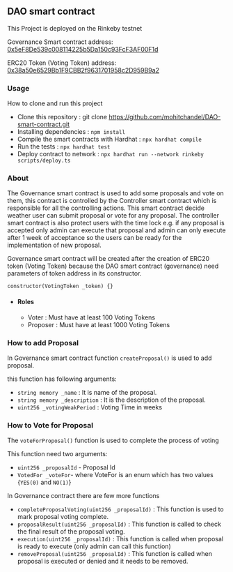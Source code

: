 ## DAO smart contract

This Project is deployed on the Rinkeby testnet

Governance Smart contract address: [0x5eF8De539c008114225b5Da150c93FcF3AF00F1d](https://rinkeby.etherscan.io/address/0x5eF8De539c008114225b5Da150c93FcF3AF00F1d)

ERC20 Token (Voting Token) address: [0x38a50e6529Bb1F9CBB2f9631701958c2D959B9a2](https://rinkeby.etherscan.io/address/0x38a50e6529Bb1F9CBB2f9631701958c2D959B9a2)



### Usage
How to clone and run this project
- Clone this repository : git clone https://github.com/mohitchandel/DAO-smart-contract.git
- Installing dependencies : `npm install`
- Compile the smart contracts with Hardhat : `npx hardhat compile`
- Run the tests : `npx hardhat test`
- Deploy contract to network : `npx hardhat run --network rinkeby scripts/deploy.ts`

### About

The Governance smart contract is used to add some proposals and vote on them, this contract is controlled by the Controller smart contract which is responsible for all the controlling actions. This smart contract decide weather user can submit proposal or vote for any proposal. The controller smart contract is also protect users with the time lock e.g. if any proposal is accepted only admin can execute that proposal and admin can only execute after 1 week of acceptance so the users can be ready for the implementation of new proposal.

Governance smart contract will be created after the creation of ERC20 token (Voting Token) because the DAO smart contract (governance) need parameters of token address in its constructor.

`constructor(VotingToken _token) {}`


- #### Roles
  - Voter : Must have at least 100 Voting Tokens
  - Proposer : Must have at least 1000 Voting Tokens


### How to add Proposal

In Governance smart contract function `createProposal()` is used to add proposal.

this function has following arguments:

- `string memory _name` : It is name of the proposal.
- `string memory _description` : It is the description of the proposal.
- `uint256 _votingWeakPeriod` : Voting Time in weeks 



### How to Vote for Proposal

The `voteForProposal()` function is used to complete the process of voting

This function need two arguments:
- `uint256 _proposalId` - Proposal Id
- `VotedFor _voteFor`- where VoteFor is an enum which has two values {`YES(0)` and `NO(1)`}


In Governance contract there are few more functions 

- `completeProposalVoting(uint256 _proposalId)` : This function is used to mark proposal voting complete.
- `proposalResult(uint256 _proposalId)` : This function is called to check the final result of the proposal voting.
- `execution(uint256 _proposalId)` : This function is called when proposal is ready to execute (only admin can call this function)
- `removeProposal(uint256 _proposalId)` : This function is called when proposal is executed or denied and it needs to be removed.

